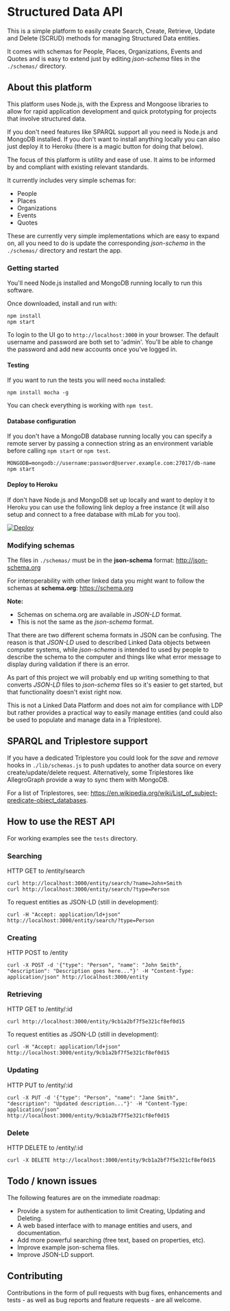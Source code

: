 # Structured Data API

This is a simple platform to easily create Search, Create, Retrieve, Update and Delete (SCRUD) methods for managing Structured Data entities.

It comes with schemas for People, Places, Organizations, Events and Quotes and is easy to extend just by editing *json-schema* files in the `./schemas/` directory.

## About this platform

This platform uses Node.js, with the Express and Mongoose libraries to allow for rapid application development and quick prototyping for projects that involve structured data.

If you don't need features like SPARQL support all you need is Node.js and MongoDB installed. If you don't want to install anything locally you can also just deploy it to Heroku (there is a magic button for doing that below).

The focus of this platform is utility and ease of use. It aims to be informed by and compliant with existing relevant standards.

It currently includes very simple schemas for:

* People
* Places
* Organizations
* Events
* Quotes

These are currently very simple implementations which are easy to expand on, all you need to do is update the corresponding *json-schema* in the `./schemas/` directory and restart the app.

### Getting started

You'll need Node.js installed and MongoDB running locally to run this software.

Once downloaded, install and run with:

    npm install
    npm start

To login to the UI go to `http://localhost:3000` in your browser. The default username and password are both set to 'admin'. You'll be able to change the password and add new accounts once you've logged in.

#### Testing

If you want to run the tests you will need `mocha` installed:

    npm install mocha -g

You can check everything is working with `npm test`.

#### Database configuration

If you don't have a MongoDB database running locally you can specify a remote server by passing a connection string as an environment variable before calling `npm start` or `npm test`.

    MONGODB=mongodb://username:password@server.example.com:27017/db-name npm start

#### Deploy to Heroku

If don't have Node.js and MongoDB set up locally and want to deploy it to Heroku you can use the following link deploy a free instance (it will also setup and connect to a free database with mLab for you too).

[![Deploy](https://www.herokucdn.com/deploy/button.png)](https://heroku.com/deploy?template=https://github.com/glitchdigital/structured-data-api)

### Modifying schemas

The files in `./schemas/` must be in the **json-schema** format:
http://json-schema.org

For interoperability with other linked data you might want to follow the schemas at **schema.org**:
https://schema.org

**Note:**

* Schemas on schema.org are available in *JSON-LD* format.
* This is not the same as the *json-schema* format.

That there are two different schema formats in JSON can be confusing. The reason is that *JSON-LD* used to described Linked Data objects between computer systems, while *json-schema* is intended to used by people to describe the schema to the computer and things like what error message to display during validation if there is an error.

As part of this project we will probably end up writing something to that converts *JSON-LD* files to *json-schema* files so it's easier to get started, but that functionality doesn't exist right now.

This is not a Linked Data Platform and does not aim for compliance with LDP but rather provides a practical way to easily manage entities (and could also be used to populate and manage data in a Triplestore).

## SPARQL and Triplestore support

If you have a dedicated Triplestore you could look for the *save* and *remove* hooks in `./lib/schemas.js` to push updates to another data source on every create/update/delete request. Alternatively, some Triplestores like AllegroGraph provide a way to sync them with MongoDB.

For a list of Triplestores, see:  https://en.wikipedia.org/wiki/List_of_subject-predicate-object_databases.

## How to use the REST API

For working examples see the `tests` directory.

### Searching

HTTP GET to /entity/search

    curl http://localhost:3000/entity/search/?name=John+Smith
    curl http://localhost:3000/entity/search/?type=Person

To request entities as JSON-LD (still in development):

    curl -H "Accept: application/ld+json" http://localhost:3000/entity/search/?type=Person

### Creating

HTTP POST to /entity

    curl -X POST -d '{"type": "Person", "name": "John Smith", "description": "Description goes here..."}' -H "Content-Type: application/json" http://localhost:3000/entity

### Retrieving

HTTP GET to /entity/:id

    curl http://localhost:3000/entity/9cb1a2bf7f5e321cf8ef0d15

To request entities as JSON-LD (still in development):

    curl -H "Accept: application/ld+json" http://localhost:3000/entity/9cb1a2bf7f5e321cf8ef0d15

### Updating

HTTP PUT to /entity/:id

    curl -X PUT -d '{"type": "Person", "name": "Jane Smith", "description": "Updated description..."}' -H "Content-Type: application/json" http://localhost:3000/entity/9cb1a2bf7f5e321cf8ef0d15

### Delete

HTTP DELETE to /entity/:id

    curl -X DELETE http://localhost:3000/entity/9cb1a2bf7f5e321cf8ef0d15

## Todo / known issues

The following features are on the immediate roadmap:

* Provide a system for authentication to limit Creating, Updating and Deleting.
* A web based interface with to manage entities and users, and documentation.
* Add more powerful searching (free text, based on properties, etc).
* Improve example json-schema files.
* Improve JSON-LD support.

## Contributing

Contributions in the form of pull requests with bug fixes, enhancements and tests - as well as bug reports and feature requests - are all welcome.
